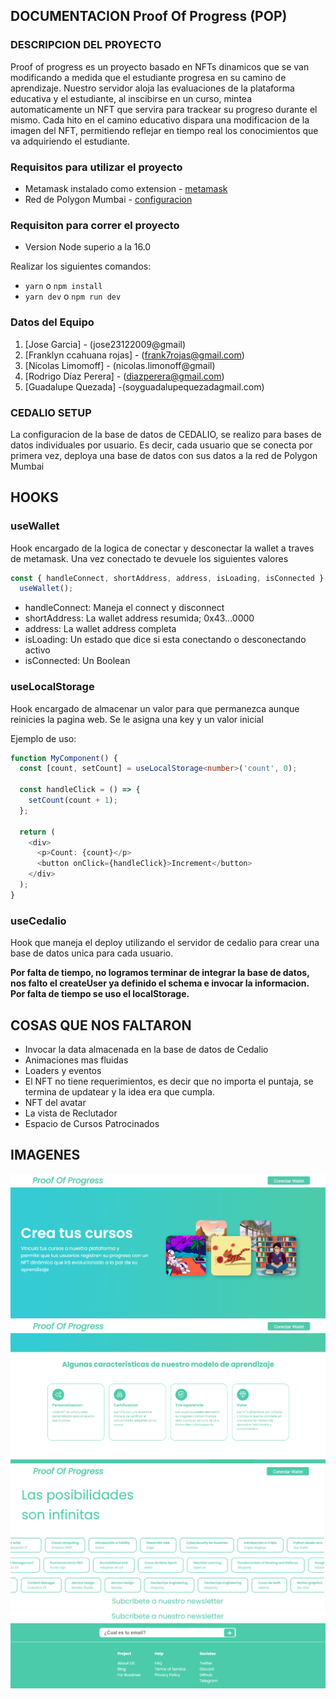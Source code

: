## DOCUMENTACION Proof Of Progress (POP)

### DESCRIPCION DEL PROYECTO

Proof of progress es un proyecto basado en NFTs dinamicos que se van modificando a medida que el estudiante progresa en su camino de aprendizaje. Nuestro servidor aloja las evaluaciones de la plataforma educativa y el estudiante, al inscibirse en un curso, mintea automaticamente un NFT que servira para trackear su progreso durante el mismo. Cada hito en el camino educativo dispara una modificacion de la imagen del NFT, permitiendo reflejar en tiempo real los conocimientos que va adquiriendo el estudiante.

### Requisitos para utilizar el proyecto

- Metamask instalado como extension - [metamask](https://chrome.google.com/webstore/detail/metamask/nkbihfbeogaeaoehlefnkodbefgpgknn?hl=es)
- Red de Polygon Mumbai - [configuracion](https://www.datawallet.com/crypto/add-polygon-mumbai-to-metamask)

### Requisiton para correr el proyecto

- Version Node superio a la 16.0

Realizar los siguientes comandos:

- `yarn` o `npm install`
- `yarn dev` o `npm run dev`

### Datos del Equipo

1. [Jose Garcia] - (jose23122009@gmail)
2. [Franklyn ccahuana rojas] - (frank7rojas@gmail.com)
3. [Nicolas Limomoff] - (nicolas.limonoff@gmail)
4. [Rodrigo Díaz Perera] - (diazperera@gmail.com)
5. [Guadalupe Quezada] -(soyguadalupequezadagmail.com)

### CEDALIO SETUP

La configuracion de la base de datos de CEDALIO, se realizo para bases de datos individuales por usuario. Es decir, cada usuario que se conecta por primera vez, deploya una base de datos con sus datos a la red de Polygon Mumbai

## HOOKS

### useWallet

Hook encargado de la logica de conectar y desconectar la wallet a traves de metamask. Una vez conectado te devuele los siguientes valores

```typescript
const { handleConnect, shortAddress, address, isLoading, isConnected } =
  useWallet();
```

- handleConnect: Maneja el connect y disconnect
- shortAddress: La wallet address resumida; 0x43...0000
- address: La wallet address completa
- isLoading: Un estado que dice si esta conectando o desconectando activo
- isConnected: Un Boolean

### useLocalStorage

Hook encargado de almacenar un valor para que permanezca aunque reinicies la pagina web. Se le asigna una key y un valor inicial

Ejemplo de uso:

```typescript
function MyComponent() {
  const [count, setCount] = useLocalStorage<number>('count', 0);

  const handleClick = () => {
    setCount(count + 1);
  };

  return (
    <div>
      <p>Count: {count}</p>
      <button onClick={handleClick}>Increment</button>
    </div>
  );
}
```

### useCedalio

Hook que maneja el deploy utilizando el servidor de cedalio para crear una base de datos unica para cada usuario.

**Por falta de tiempo, no logramos terminar de integrar la base de datos, nos falto el createUser ya definido el schema e invocar la informacion. Por falta de tiempo se uso el localStorage.**

## COSAS QUE NOS FALTARON

- Invocar la data almacenada en la base de datos de Cedalio
- Animaciones mas fluidas
- Loaders y eventos
- El NFT no tiene requerimientos, es decir que no importa el puntaja, se termina de updatear y la idea era que cumpla.
- NFT del avatar
- La vista de Reclutador
- Espacio de Cursos Patrocinados

## IMAGENES

<img src="./example/a.png" >
<img src="./example/b.png" >
<img src="./example/c.png" >
<img src="./example/d.png" >
